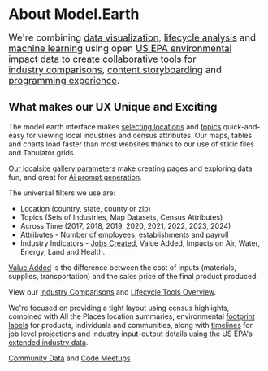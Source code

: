 # About Model.Earth

<span style="font-size: 18px;">We're combining [data&nbsp;visualization](../../io/charts/), [lifecycle&nbsp;analysis](../../community/tools/) and [machine&nbsp;learning](../../data-pipeline/) using open [US EPA environmental impact&nbsp;data](../../io/about/) to create collaborative tools for [industry&nbsp;comparisons](../../localsite/info/), [content&nbsp;storyboarding](../../data-pipeline/research/stream/) and [programming experience](/projects/). 

<!--
to increase benefits from [biodiversity projects](../../data-pipeline/research/) aimed at [eliminating government debt](../start/charts/).</span>
-->

## What makes our UX Unique and Exciting

The model.earth interface makes [selecting locations](#geoview=country) and [topics](#appview=topics) quick-and-easy for viewing local industries and census attributes. Our maps, tables and charts load faster than most websites thanks to our use of static files and Tabulator&nbsp;grids.

<!--
The industry timeline we're working on will have a short Tabulator grid below it with the top 10 local industries and columns for employees, establishments, payroll.

We've integrated timeline charts with the top hero area of the home page, so site visitors will immediately see what the tool provides and will be motivated to enter their own zip code, county or state to explore.
-->

[Our localsite gallery parameters](/localsite) make creating pages and exploring data fun, and great for [Ai prompt generation](/requests/).

The universal filters we use are:

- Location (country, state, county or zip)
- Topics (Sets of Industries, Map Datasets, Census Attributes)
- Across Time (2017, 2018, 2019, 2020, 2021, 2022, 2023, 2024)
- Attributes - Number of employees, establishments and payroll
- Industry Indicators - [Jobs Created](../../localsite/info/#indicators=JOBS), Value Added, Impacts on Air, Water, Energy, Land and Health.

<!--
Where (location), What (topic), When (year), How (number of people and types of establishments), and Why it matters (the impact)
-->

[Value Added](../../localsite/info/#indicators=VADD) is the difference between the cost of inputs (materials, supplies, transportation) and the sales price of the final product produced. 

View our [Industry Comparisons](/localsite/info/) and [Lifecycle Tools Overview](/community/tools/).

<span class="local" style="display:none">
For comparison, here's Data USA's [Payroll by Industry Sector](https://datausa.io/profile/geo/new-york#payroll).  
The Data USA chart only supports state level. It's also difficult to see which industry the bars represent.
</span>

<!--
In our setup, the colored countries will instead be the location's top 10 industries. The lines will move when indicators are selected for the number of employees, establishments, payroll.

10 is a good number since 10 colors can be visually distinguished in the timeline chart, which will match a color on the left side of the tabulator industry rows (like a legend).

We'll complement the industry timeline chart by showing lists of actual local establishments from All The Places. We'll figure out how to summarize the types of local All The Places organizations to condense the side list.

A second chart will show census demographic attributes changing across time for the selected location. These will be among the options for lines (similar to industries):

- Population,
- Poverty,
- Education,
- Work Experience,
- Working Fulltime,
- Working Fulltime Poverty

We'll work toward showing 5 demographic lines on the same chart as 5 industries. And we'll use regression to predict upcoming years.

When we show the Census indicators in a Tabulator grid,
Rows could be: Population, Poverty, Education, Work Experience, Working Full Time, Working Full Time Poverty
Columns could be: Total, Male, Female, Under 18, 18 to 65, Over 65

Instead of showing the census grid on the initial load, we'll provide a small snapshot about the location with interesting census attributes. We'll link the snapshot to CensusReporter.com for their great chart details (NY zip 10001).
-->

We're focused on providing a tight layout using census highlights, combined with All the Places location summaries, environmental [footprint labels](/io/template/) for products, individuals and communities, along with [timelines](/data-pipeline/timelines/) for job level projections and industry input-output details using the US EPA's [extended industry data](../../io/charts/).

[Community Data](/community-data) and [Code Meetups](/io/coders)